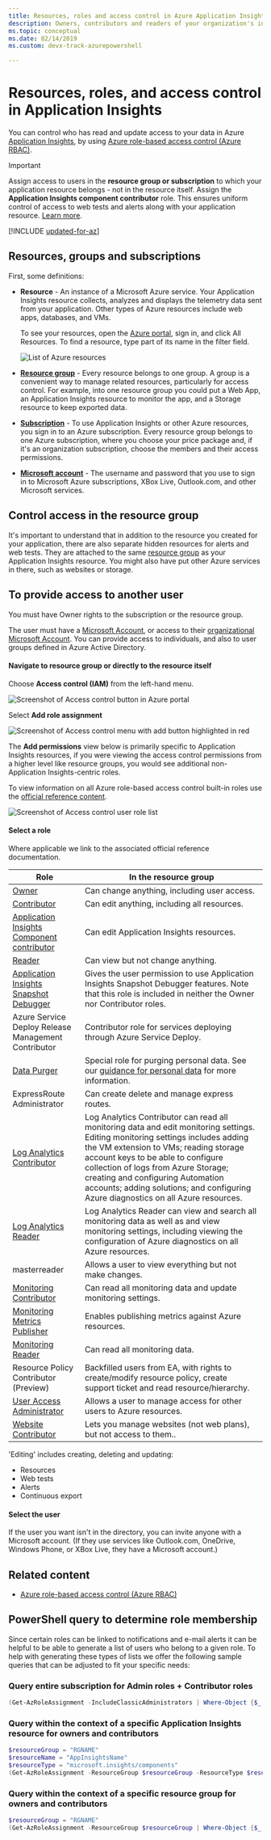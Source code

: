 ```yaml
---
title: Resources, roles and access control in Azure Application Insights | Microsoft Docs
description: Owners, contributors and readers of your organization's insights.
ms.topic: conceptual
ms.date: 02/14/2019 
ms.custom: devx-track-azurepowershell

---
```


# Resources, roles, and access control in Application Insights

You can control who has read and update access to your data in Azure [Application Insights][start], by using [Azure role-based access control (Azure RBAC)](../../role-based-access-control/role-assignments-portal.md).

> [!IMPORTANT]
> Assign access to users in the **resource group or subscription** to which your application resource belongs - not in the resource itself. Assign the **Application Insights component contributor** role. This ensures uniform control of access to web tests and alerts along with your application resource. [Learn more](#access).


[!INCLUDE [updated-for-az](../../../includes/updated-for-az.md)]

## Resources, groups and subscriptions

First, some definitions:

* **Resource** - An instance of a Microsoft Azure service. Your Application Insights resource collects, analyzes and displays the telemetry data sent from your application.  Other types of Azure resources include web apps, databases, and VMs.
  
    To see your resources, open the [Azure portal][portal], sign in, and click All Resources. To find a resource, type part of its name in the filter field.
  
    ![List of Azure resources](./media/resources-roles-access-control/10-browse.png)

<a name="resource-group"></a>

* [**Resource group**][group] - Every resource belongs to one group. A group is a convenient way to manage related resources, particularly for access control. For example, into one resource group you could put a Web App, an Application Insights resource to monitor the app, and a Storage resource to keep exported data.

* [**Subscription**](https://portal.azure.com) - To use Application Insights or other Azure resources, you sign in to an Azure subscription. Every resource group belongs to one Azure subscription, where you choose your price package and, if it's an organization subscription, choose the members and their access permissions.
* [**Microsoft account**][account] - The username and password that you use to sign in to Microsoft Azure subscriptions, XBox Live, Outlook.com, and other Microsoft services.

## <a name="access"></a> Control access in the resource group

It's important to understand that in addition to the resource you created for your application, there are also separate hidden resources for alerts and web tests. They are attached to the same [resource group](#resource-group) as your Application Insights resource. You might also have put other Azure services in there, such as websites or storage.

## To provide access to another user

You must have Owner rights to the subscription or the resource group.

The user must have a [Microsoft Account][account], or access to their [organizational Microsoft Account](../../active-directory/fundamentals/sign-up-organization.md). You can provide access to individuals, and also to user groups defined in Azure Active Directory.

#### Navigate to resource group or directly to the resource itself

Choose **Access control (IAM)** from the left-hand menu.

![Screenshot of Access control button in Azure portal](./media/resources-roles-access-control/0001-access-control.png)

Select **Add role assignment**

![Screenshot of Access control menu with add button highlighted in red](./media/resources-roles-access-control/0002-add.png)

The **Add permissions** view below is primarily specific to Application Insights resources, if you were viewing the access control permissions from a higher level like resource groups, you would see additional non-Application Insights-centric roles.

To view information on all Azure role-based access control built-in roles use the [official reference content](../../role-based-access-control/built-in-roles.md).

![Screenshot of Access control user role list](./media/resources-roles-access-control/0003-user-roles.png)

#### Select a role

Where applicable we link to the associated official reference documentation.

| Role | In the resource group |
| --- | --- |
| [Owner](../../role-based-access-control/built-in-roles.md#owner) |Can change anything, including user access. |
| [Contributor](../../role-based-access-control/built-in-roles.md#contributor) |Can edit anything, including all resources. |
| [Application Insights Component contributor](../../role-based-access-control/built-in-roles.md#application-insights-component-contributor) |Can edit Application Insights resources. |
| [Reader](../../role-based-access-control/built-in-roles.md#reader) |Can view but not change anything. |
| [Application Insights Snapshot Debugger](../../role-based-access-control/built-in-roles.md#application-insights-snapshot-debugger) | Gives the user permission to use Application Insights Snapshot Debugger features. Note that this role is included in neither the Owner nor Contributor roles. |
| Azure Service Deploy Release Management Contributor | Contributor role for services deploying through Azure Service Deploy. |
| [Data Purger](../../role-based-access-control/built-in-roles.md#data-purger) | Special role for purging personal data. See our [guidance for personal data](../platform/personal-data-mgmt.md) for more information.   |
| ExpressRoute Administrator | Can create delete and manage express routes.|
| [Log Analytics Contributor](../../role-based-access-control/built-in-roles.md#log-analytics-contributor) | Log Analytics Contributor can read all monitoring data and edit monitoring settings. Editing monitoring settings includes adding the VM extension to VMs; reading storage account keys to be able to configure collection of logs from Azure Storage; creating and configuring Automation accounts; adding solutions; and configuring Azure diagnostics on all Azure resources.  |
| [Log Analytics Reader](../../role-based-access-control/built-in-roles.md#log-analytics-reader) | Log Analytics Reader can view and search all monitoring data as well as and view monitoring settings, including viewing the configuration of Azure diagnostics on all Azure resources. |
| masterreader | Allows a user to view everything but not make changes. |
| [Monitoring Contributor](../../role-based-access-control/built-in-roles.md#monitoring-contributor) | Can read all monitoring data and update monitoring settings.|
| [Monitoring Metrics Publisher](../../role-based-access-control/built-in-roles.md#monitoring-metrics-publisher) | Enables publishing metrics against Azure resources. |
| [Monitoring Reader](../../role-based-access-control/built-in-roles.md#monitoring-reader) | Can read all monitoring data. |
| Resource Policy Contributor (Preview) | Backfilled users from EA, with rights to create/modify resource policy, create support ticket and read resource/hierarchy.  |
| [User Access Administrator](../../role-based-access-control/built-in-roles.md#user-access-administrator) | Allows a user to manage access for other users to Azure resources.|
| [Website Contributor](../../role-based-access-control/built-in-roles.md#website-contributor) | Lets you manage websites (not web plans), but not access to them..|

'Editing' includes creating, deleting and updating:

* Resources
* Web tests
* Alerts
* Continuous export

#### Select the user

If the user you want isn't in the directory, you can invite anyone with a Microsoft account.
(If they use services like Outlook.com, OneDrive, Windows Phone, or XBox Live, they have a Microsoft account.)

## Related content

* [Azure role-based access control (Azure RBAC)](../../role-based-access-control/role-assignments-portal.md)

## PowerShell query to determine role membership

Since certain roles can be linked to notifications and e-mail alerts it can be helpful to be able to generate a list of users who belong to a given role. To help with generating these types of lists we offer the following sample queries that can be adjusted to fit your specific needs:

### Query entire subscription for Admin roles + Contributor roles

```powershell
(Get-AzRoleAssignment -IncludeClassicAdministrators | Where-Object {$_.RoleDefinitionName -in @('ServiceAdministrator', 'CoAdministrator', 'Owner', 'Contributor') } | Select -ExpandProperty SignInName | Sort-Object -Unique) -Join ", "
```

### Query within the context of a specific Application Insights resource for owners and contributors

```powershell
$resourceGroup = "RGNAME"
$resourceName = "AppInsightsName"
$resourceType = "microsoft.insights/components"
(Get-AzRoleAssignment -ResourceGroup $resourceGroup -ResourceType $resourceType -ResourceName $resourceName | Where-Object {$_.RoleDefinitionName -in @('Owner', 'Contributor') } | Select -ExpandProperty SignInName | Sort-Object -Unique) -Join ", "
```

### Query within the context of a specific resource group for owners and contributors

```powershell
$resourceGroup = "RGNAME"
(Get-AzRoleAssignment -ResourceGroup $resourceGroup | Where-Object {$_.RoleDefinitionName -in @('Owner', 'Contributor') } | Select -ExpandProperty SignInName | Sort-Object -Unique) -Join ", "
```

<!--Link references-->

[account]: https://account.microsoft.com
[group]: ../../azure-resource-manager/management/overview.md
[portal]: https://portal.azure.com/
[start]: ./app-insights-overview.md
